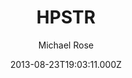 ---
title: HPSTR
github: https://github.com/mmistakes/jekyll-theme-hpstr
demo: https://mmistakes.github.io/jekyll-theme-hpstr/
author: Michael Rose
ssg:
  - Jekyll
cms:
  - No Cms
date: 2013-08-23T19:03:11.000Z
description: A Jekyll theme with some tumble-log tendencies.
stale: true
disabled: false
disabled_reason: null
---